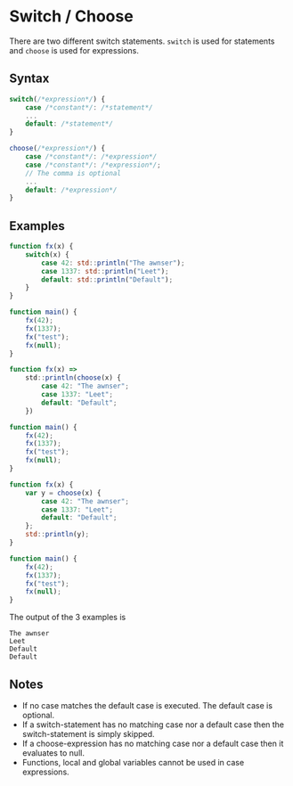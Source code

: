 # Switch / Choose
There are two different switch statements. `switch` is used for statements and `choose` is used for expressions. 

## Syntax

```js
switch(/*expression*/) {
	case /*constant*/: /*statement*/
	...
	default: /*statement*/
}
```

```js
choose(/*expression*/) {
	case /*constant*/: /*expression*/ 
	case /*constant*/: /*expression*/;
	// The comma is optional
	...
	default: /*expression*/
}
```

## Examples

```js
function fx(x) {
	switch(x) {
		case 42: std::println("The awnser");
		case 1337: std::println("Leet");
		default: std::println("Default");
	}
}

function main() {
	fx(42);
	fx(1337);
	fx("test");
	fx(null);
}
```

```js
function fx(x) => 
	std::println(choose(x) {
		case 42: "The awnser";
		case 1337: "Leet";
		default: "Default";
	})

function main() {
	fx(42);
	fx(1337);
	fx("test");
	fx(null);
}
```

```js
function fx(x) { 
	var y = choose(x) {
		case 42: "The awnser";
		case 1337: "Leet";
		default: "Default";
	};
	std::println(y);
}

function main() {
	fx(42);
	fx(1337);
	fx("test");
	fx(null);
}
```

The output of the 3 examples is

```
The awnser
Leet
Default
Default

```

## Notes
- If no case matches the default case is executed. The default case is optional.  
- If a switch-statement has no matching case nor a default case then the switch-statement is simply skipped.
- If a choose-expression has no matching case nor a default case then it evaluates to null.
- Functions, local and global variables cannot be used in case expressions.